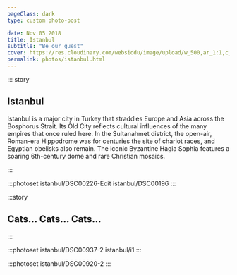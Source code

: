 ```yaml
---
pageClass: dark
type: custom photo-post

date: Nov 05 2018
title: Istanbul
subtitle: "Be our guest"
cover: https://res.cloudinary.com/websiddu/image/upload/w_500,ar_1:1,c_fill,g_auto/v1559787155/photos/istanbul/DSC01020.jpg
permalink: photos/istanbul.html
---
```


::: story

## Istanbul

Istanbul is a major city in Turkey that straddles Europe and Asia across the Bosphorus Strait. Its Old City reflects cultural influences of the many empires that once ruled here. In the Sultanahmet district, the open-air, Roman-era Hippodrome was for centuries the site of chariot races, and Egyptian obelisks also remain. The iconic Byzantine Hagia Sophia features a soaring 6th-century dome and rare Christian mosaics.

:::

:::photoset istanbul/DSC00226-Edit istanbul/DSC00196
:::

:::story

## Cats... Cats... Cats...

:::

:::photoset istanbul/DSC00937-2 istanbul/i1
:::

:::photoset istanbul/DSC00920-2
:::
